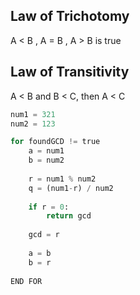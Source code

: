 ## Law of Trichotomy
A < B , A = B , A > B is true

## Law of Transitivity
A < B and B < C, then A < C

``` python
num1 = 321
num2 = 123

for foundGCD != true
	a = num1
	b = num2
	
	r = num1 % num2
	q = (num1-r) / num2
	
	if r = 0:
		return gcd
	
	gcd = r
	
	a = b
	b = r
	
END FOR
```
